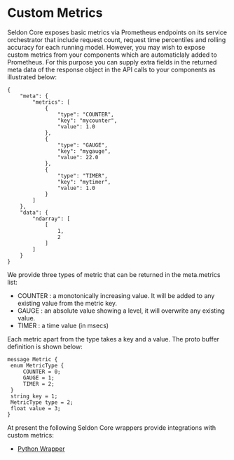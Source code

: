 # Custom Metrics

Seldon Core exposes basic metrics via Prometheus endpoints on its service orchestrator that include request count, request time percentiles and rolling accuracy for each running model. However, you may wish to expose custom metrics from your components which are automaticlaly added to Prometheus. For this purpose you can supply extra fields in the returned meta data of the response object in the API calls to your components as illustrated below:

```
{
	"meta": {
		"metrics": [
			{
				"type": "COUNTER",
				"key": "mycounter",
				"value": 1.0
			},
			{
				"type": "GAUGE",
				"key": "mygauge",
				"value": 22.0
			},
			{
				"type": "TIMER",
				"key": "mytimer",
				"value": 1.0
			}
		]
	},
	"data": {
		"ndarray": [
			[
				1,
				2
			]
		]
	}
}
```

We provide three types of metric that can be returned in the meta.metrics list:

 * COUNTER : a monotonically increasing value. It will be added to any existing value from the metric key.
 * GAUGE : an absolute value showing a level, it will overwrite any existing value.
 * TIMER : a time value (in msecs)

Each metric apart from the type takes a key and a value. The proto buffer definition is shown below:

```
message Metric {
 enum MetricType {
     COUNTER = 0;
     GAUGE = 1;
     TIMER = 2;
 }
 string key = 1;
 MetricType type = 2;
 float value = 3;
}
```

At present the following Seldon Core wrappers provide integrations with custom metrics:

 * [Python Wrapper](./wrappers/python.md#custom-metrics)

